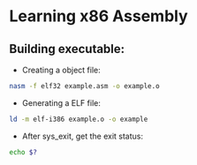 # Learning x86 Assembly

## Building executable:

- Creating a object file:

```bash
nasm -f elf32 example.asm -o example.o
```

- Generating a ELF file:

```bash
ld -m elf-i386 example.o -o example
```

- After sys_exit, get the exit status:

```bash
echo $?
```
